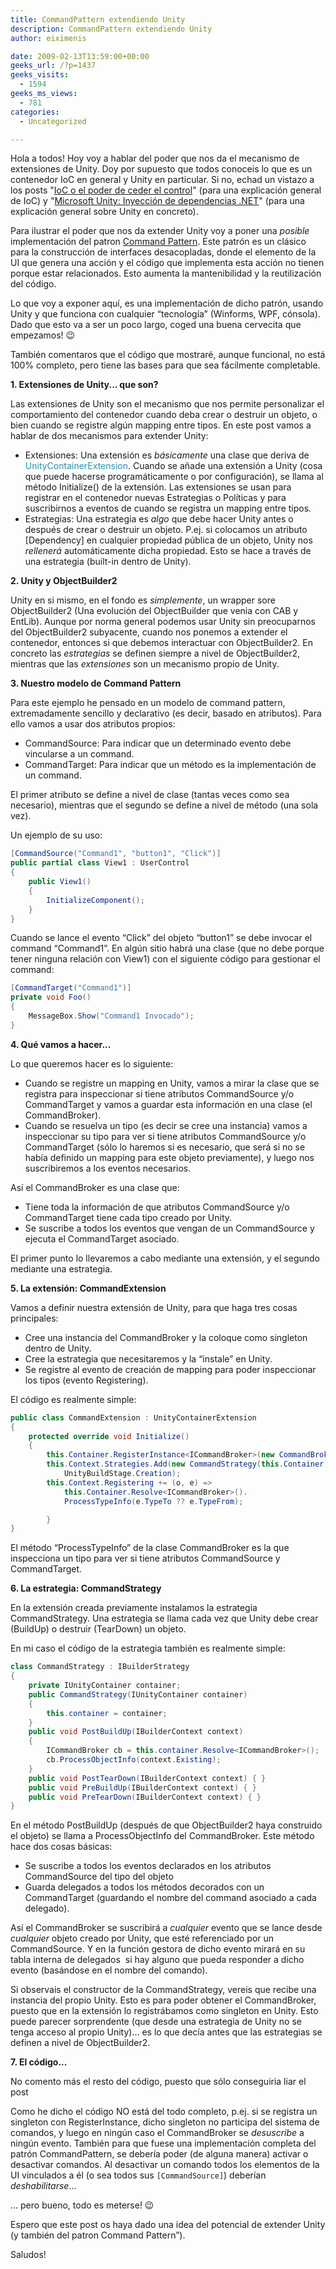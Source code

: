 ```yaml
---
title: CommandPattern extendiendo Unity
description: CommandPattern extendiendo Unity
author: eiximenis

date: 2009-02-13T13:59:00+00:00
geeks_url: /?p=1437
geeks_visits:
  - 1594
geeks_ms_views:
  - 781
categories:
  - Uncategorized

---
```

Hola a todos! Hoy voy a hablar del poder que nos da el mecanismo de extensiones de Unity. Doy por supuesto que todos conoceis lo que es un contenedor IoC en general y Unity en particular. Si no, echad un vistazo a los posts "[IoC o el poder de ceder el control](https://geeks.ms/etomas/archive/2008/10/28/ioc-o-el-poder-de-ceder-el-control.aspx)" (para una explicación general de IoC) y "[Microsoft Unity: Inyección de dependencias .NET](https://geeks.ms/jdieguez/archive/2009/01/25/microsoft-unity-inyecci-243-n-de-dependencias-net.aspx)" (para una explicación general sobre Unity en concreto).

Para ilustrar el poder que nos da extender Unity voy a poner una _posible_ implementación del patron [Command Pattern](https://en.wikipedia.org/wiki/Command_pattern). Este patrón es un clásico para la construcción de interfaces desacopladas, donde el elemento de la UI que genera una acción y el código que implementa esta acción no tienen porque estar relacionados. Esto aumenta la mantenibilidad y la reutilización del código.

Lo que voy a exponer aquí, es una implementación de dicho patrón, usando Unity y que funciona con cualquier &ldquo;tecnología&rdquo; (Winforms, WPF, cónsola). Dado que esto va a ser un poco largo, coged una buena cervecita que empezamos! 😉

También comentaros que el código que mostraré, aunque funcional, no está 100% completo, pero tiene las bases para que sea fácilmente completable. 

**1. Extensiones de Unity... que son?**

Las extensiones de Unity son el mecanismo que nos permite personalizar el comportamiento del contenedor cuando deba crear o destruir un objeto, o bien cuando se registre algún mapping entre tipos. En este post vamos a hablar de dos mecanismos para extender Unity:

  * Extensiones: Una extensión es _básicamente_ una clase que deriva de <span style="color: #2b91af">UnityContainerExtension</span>. Cuando se añade una extensión a Unity (cosa que puede hacerse programáticamente o por configuración), se llama al método Initialize() de la extensión. Las extensiones se usan para registrar en el contenedor nuevas Estrategias o Políticas y para suscribirnos a eventos de cuando se registra un mapping entre tipos.
  * Estrategias: Una estrategia es _algo_ que debe hacer Unity antes o después de crear o destruir un objeto. P.ej. si colocamos un atributo [Dependency] en cualquier propiedad pública de un objeto, Unity nos _rellenerá_ automáticamente dicha propiedad. Esto se hace a través de una estrategia (built-in dentro de Unity).

**2. Unity y ObjectBuilder2**

Unity en si mismo, en el fondo es _simplemente_, un wrapper sore ObjectBuilder2 (Una evolución del ObjectBuilder que venia con CAB y EntLib). Aunque por norma general podemos usar Unity sin preocuparnos del ObjectBuilder2 subyacente, cuando nos ponemos a extender el contenedor, entonces si que debemos interactuar con ObjectBuilder2. En concreto las _estrategias_ se definen siempre a nivel de ObjectBuilder2, mientras que las _extensiones_ son un mecanismo propio de Unity.

**3. Nuestro modelo de Command Pattern**

Para este ejemplo he pensado en un modelo de command pattern, extremadamente sencillo y declarativo (es decir, basado en atributos). Para ello vamos a usar dos atributos propios:

  * CommandSource: Para indicar que un determinado evento debe vincularse a un command.
  * CommandTarget: Para indicar que un método es la implementación de un command.

El primer atributo se define a nivel de clase (tantas veces como sea necesario), mientras que el segundo se define a nivel de método (una sola vez).

Un ejemplo de su uso:

```cs
[CommandSource("Command1", "button1", "Click")]
public partial class View1 : UserControl
{
    public View1()
    {
        InitializeComponent();
    }
}
```

Cuando se lance el evento &ldquo;Click&rdquo; del objeto &ldquo;button1&rdquo; se debe invocar el command &ldquo;Command1&rdquo;. En algún sitio habrá una clase (que no debe porque tener ninguna relación con View1) con el siguiente código para gestionar el command:

```cs
[CommandTarget("Command1")]
private void Foo()
{
    MessageBox.Show("Command1 Invocado");
}
```

**4. Qué vamos a hacer...**

Lo que queremos hacer es lo siguiente:

  * Cuando se registre un mapping en Unity, vamos a mirar la clase que se registra para inspeccionar si tiene atributos CommandSource y/o CommandTarget y vamos a guardar esta información en una clase (el CommandBroker).
  * Cuando se resuelva un tipo (es decir se cree una instancia) vamos a inspeccionar su tipo para ver si tiene atributos CommandSource y/o CommandTarget (sólo lo haremos si es necesario, que será si no se había definido un mapping para este objeto previamente), y luego nos suscribiremos a los eventos necesarios.

Así el CommandBroker es una clase que:

  * Tiene toda la información de que atributos CommandSource y/o CommandTarget tiene cada tipo creado por Unity.
  * Se suscribe a todos los eventos que vengan de un CommandSource y ejecuta el CommandTarget asociado.

El primer punto lo llevaremos a cabo mediante una extensión, y el segundo mediante una estrategia.

**5. La extensión: CommandExtension**

Vamos a definir nuestra extensión de Unity, para que haga tres cosas principales:

  * Cree una instancia del CommandBroker y la coloque como singleton dentro de Unity.
  * Cree la estrategia que necesitaremos y la &ldquo;instale&rdquo; en Unity.
  * Se registre al evento de creación de mapping para poder inspeccionar los tipos (evento Registering).

El código es realmente simple:

```cs
public class CommandExtension : UnityContainerExtension
{
    protected override void Initialize()
    {
        this.Container.RegisterInstance<ICommandBroker>(new CommandBroker());
        this.Context.Strategies.Add(new CommandStrategy(this.Container), 
            UnityBuildStage.Creation);
        this.Context.Registering += (o, e) =>
            this.Container.Resolve<ICommandBroker>().
            ProcessTypeInfo(e.TypeTo ?? e.TypeFrom);

        }
}
```

El método &ldquo;ProcessTypeInfo&rdquo; de la clase CommandBroker es la que inspecciona un tipo para ver si tiene atributos CommandSource y CommandTarget.

**6. La estrategia: CommandStrategy**

En la extensión creada previamente instalamos la estrategia CommandStrategy. Una estrategia se llama cada vez que Unity debe crear (BuildUp) o destruir (TearDown) un objeto.

En mi caso el código de la estrategia también es realmente simple:

```cs
class CommandStrategy : IBuilderStrategy
{
    private IUnityContainer container;
    public CommandStrategy(IUnityContainer container)
    {
        this.container = container;
    }
    public void PostBuildUp(IBuilderContext context)
    {
        ICommandBroker cb = this.container.Resolve<ICommandBroker>();
        cb.ProcessObjectInfo(context.Existing);
    }
    public void PostTearDown(IBuilderContext context) { }
    public void PreBuildUp(IBuilderContext context) { }
    public void PreTearDown(IBuilderContext context) { }
}
```

En el método PostBuildUp (después de que ObjectBuilder2 haya construido el objeto) se llama a ProcessObjectInfo del CommandBroker. Este método hace dos cosas básicas:

  * Se suscribe a todos los eventos declarados en los atributos CommandSource del tipo del objeto
  * Guarda delegados a todos los métodos decorados con un CommandTarget (guardando el nombre del command asociado a cada delegado).

Así el CommandBroker se suscribirá a _cualquier_ evento que se lance desde _cualquier_ objeto creado por Unity, que esté referenciado por un CommandSource. Y en la función gestora de dicho evento mirará en su tabla interna de delegados&nbsp; si hay alguno que pueda responder a dicho evento (basándose en el nombre del comando).

Si observais el constructor de la CommandStrategy, vereis que recibe una instancia del propio Unity. Esto es para poder obtener el CommandBroker, puesto que en la extensión lo registrábamos como singleton en Unity. Esto puede parecer sorprendente (que desde una estrategia de Unity no se tenga acceso al propio Unity)... es lo que decía antes que las estrategias se definen a nivel de ObjectBuilder2.

**7. El código...**

No comento más el resto del código, puesto que sólo conseguiria liar el post

Como he dicho el código NO está del todo completo, p.ej. si se registra un singleton con RegisterInstance, dicho singleton no participa del sistema de comandos, y luego en ningún caso el CommandBroker se _desuscribe_ a ningún evento. También para que fuese una implementación completa del patrón CommandPattern, se debería poder (de alguna manera) activar o desactivar comandos. Al desactivar un comando todos los elementos de la UI vinculados a él (o sea todos sus `[CommandSource]`) deberían _deshabilitarse_...

... pero bueno, todo es meterse! 😉

Espero que este post os haya dado una idea del potencial de extender Unity (y también del patron Command Pattern&#8221;).

Saludos!